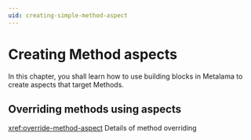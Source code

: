 ```yaml
---
uid: creating-simple-method-aspect
---
```


# Creating Method aspects
In this chapter, you shall learn how to use building blocks in Metalama to create aspects that target Methods. 


## Overriding methods using aspects 

<xref:override-method-aspect> Details of method overriding 